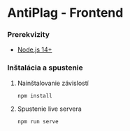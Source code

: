 # AntiPlag - Frontend

### Prerekvizity

-   [Node.js 14+](https://nodejs.org/en/download/)

### Inštalácia a spustenie

1. Nainštalovanie závislostí

    ```shell script
    npm install
    ```

1. Spustenie live servera
    ```shell script
    npm run serve
    ```
